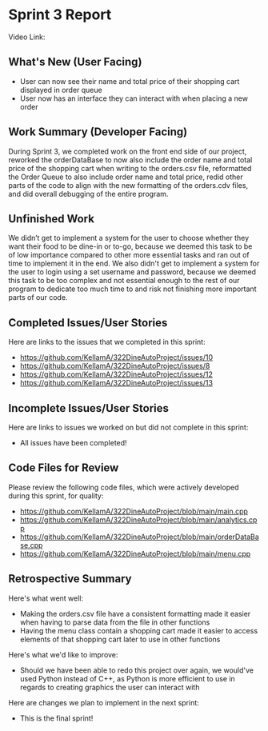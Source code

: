 # Sprint 3 Report 
Video Link: 
## What's New (User Facing)
 * User can now see their name and total price of their shopping cart displayed in order queue
 * User now has an interface they can interact with when placing a new order

## Work Summary (Developer Facing)
During Sprint 3, we completed work on the front end side of our project, reworked the orderDataBase to now also include the order name and total price of the shopping cart when writing to the orders.csv file, reformatted the Order Queue to also include order name and total price, redid other parts of the code to align with the new formatting of the orders.cdv files, and did overall debugging of the entire program.

## Unfinished Work
We didn’t get to implement a system for the user to choose whether they want their food to be dine-in or to-go, because we deemed this task to be of low importance compared to other more essential tasks and ran out of time to implement it in the end. We also didn't get to implement a system for the user to login using a set username and password, because we deemed this task to be too complex and not essential enough to the rest of our program to dedicate too much time to and risk not finishing more important parts of our code.

## Completed Issues/User Stories
Here are links to the issues that we completed in this sprint:
 * https://github.com/KellamA/322DineAutoProject/issues/10
 * https://github.com/KellamA/322DineAutoProject/issues/8
 * https://github.com/KellamA/322DineAutoProject/issues/12
 * https://github.com/KellamA/322DineAutoProject/issues/13 
 
 ## Incomplete Issues/User Stories
 Here are links to issues we worked on but did not complete in this sprint:
 * All issues have been completed!

## Code Files for Review
Please review the following code files, which were actively developed during this sprint, for quality:
 * https://github.com/KellamA/322DineAutoProject/blob/main/main.cpp
 * https://github.com/KellamA/322DineAutoProject/blob/main/analytics.cpp
 * https://github.com/KellamA/322DineAutoProject/blob/main/orderDataBase.cpp
 * https://github.com/KellamA/322DineAutoProject/blob/main/menu.cpp

## Retrospective Summary
Here's what went well:
 * Making the orders.csv file have a consistent formatting made it easier when having to parse data from the file in other functions
 * Having the menu class contain a shopping cart made it easier to access elements of that shopping cart later to use in other functions

Here's what we'd like to improve:
 * Should we have been able to redo this project over again, we would've used Python instead of C++, as Python is more efficient to use in regards to creating graphics the user can interact with

Here are changes we plan to implement in the next sprint:
 * This is the final sprint!
